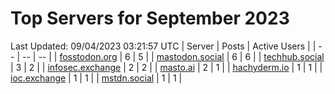 # Top Servers for September 2023
Last Updated: 09/04/2023 03:21:57 UTC
| Server | Posts | Active Users |
| -- | -- | -- |
| [fosstodon.org](https://fosstodon.org/tags/PowerShell) | 6 | 5 |
| [mastodon.social](https://mastodon.social/tags/PowerShell) | 6 | 6 |
| [techhub.social](https://techhub.social/tags/PowerShell) | 3 | 2 |
| [infosec.exchange](https://infosec.exchange/tags/PowerShell) | 2 | 2 |
| [masto.ai](https://masto.ai/tags/PowerShell) | 2 | 1 |
| [hachyderm.io](https://hachyderm.io/tags/PowerShell) | 1 | 1 |
| [ioc.exchange](https://ioc.exchange/tags/PowerShell) | 1 | 1 |
| [mstdn.social](https://mstdn.social/tags/PowerShell) | 1 | 1 |

